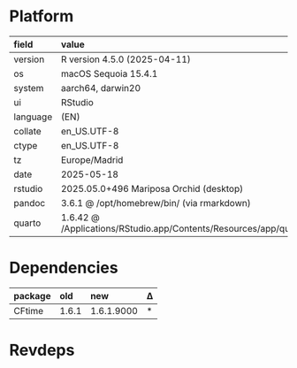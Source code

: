 # Platform

|field    |value                                                                       |
|:--------|:---------------------------------------------------------------------------|
|version  |R version 4.5.0 (2025-04-11)                                                |
|os       |macOS Sequoia 15.4.1                                                        |
|system   |aarch64, darwin20                                                           |
|ui       |RStudio                                                                     |
|language |(EN)                                                                        |
|collate  |en_US.UTF-8                                                                 |
|ctype    |en_US.UTF-8                                                                 |
|tz       |Europe/Madrid                                                               |
|date     |2025-05-18                                                                  |
|rstudio  |2025.05.0+496 Mariposa Orchid (desktop)                                     |
|pandoc   |3.6.1 @ /opt/homebrew/bin/ (via rmarkdown)                                  |
|quarto   |1.6.42 @ /Applications/RStudio.app/Contents/Resources/app/quarto/bin/quarto |

# Dependencies

|package |old   |new        |Δ  |
|:-------|:-----|:----------|:--|
|CFtime  |1.6.1 |1.6.1.9000 |*  |

# Revdeps

